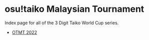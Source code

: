 # osu!taiko Malaysian Tournament

Index page for all of the 3 Digit Taiko World Cup series.

- [OTMT 2022](2022)
